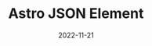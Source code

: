 ---
slug: 'astro-json-element'
package: 'astro-json-element'
title: 'Astro JSON Element'
description: 'Create html elements using JS Objects'
date: 2022-11-21
tags:
  -  'astro'
  -  'typescript'
---